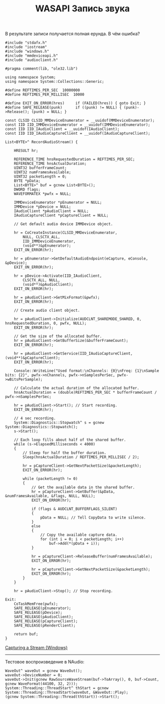 ﻿---
title: "WASAPI Запись звука"
se.owner.user_id: 238013
se.owner.display_name: "D .Stark"
se.owner.link: "https://ru.stackoverflow.com/users/238013/d-stark"
se.link: "https://ru.stackoverflow.com/questions/793697/wasapi-%d0%97%d0%b0%d0%bf%d0%b8%d1%81%d1%8c-%d0%b7%d0%b2%d1%83%d0%ba%d0%b0"
se.question_id: 793697
se.post_type: question
se.score: 1
---
<p>В результате записи получается полная ерунда. В чём ошибка?</p>

<pre><code>#include "stdafx.h"
#include "iostream"
#include "windows.h"
#include "mmdeviceapi.h"
#include "audioclient.h"

#pragma comment(lib, "ole32.lib")

using namespace System;
using namespace System::Collections::Generic;

#define REFTIMES_PER_SEC  10000000
#define REFTIMES_PER_MILLISEC  10000

#define EXIT_ON_ERROR(hres)     if (FAILED(hres)) { goto Exit; }
#define SAFE_RELEASE(punk)      if ((punk) != NULL) { (punk)-&gt;Release(); (punk) = NULL; }

const CLSID CLSID_MMDeviceEnumerator = __uuidof(MMDeviceEnumerator);
const IID IID_IMMDeviceEnumerator = __uuidof(IMMDeviceEnumerator);
const IID IID_IAudioClient = __uuidof(IAudioClient);
const IID IID_IAudioCaptureClient = __uuidof(IAudioCaptureClient);

List&lt;BYTE&gt;^ RecordAudioStream() {

    HRESULT hr;

    REFERENCE_TIME hnsRequestedDuration = REFTIMES_PER_SEC;
    REFERENCE_TIME hnsActualDuration;
    UINT32 bufferFrameCount;
    UINT32 numFramesAvailable;
    UINT32 packetLength = 0;
    BYTE *pData;
    List&lt;BYTE&gt;^ buf = gcnew List&lt;BYTE&gt;();
    DWORD flags;
    WAVEFORMATEX *pwfx = NULL;

    IMMDeviceEnumerator *pEnumerator = NULL;
    IMMDevice *pDevice = NULL;
    IAudioClient *pAudioClient = NULL;
    IAudioCaptureClient *pCaptureClient = NULL;

    // Get default audio device IMMDevice object.

    hr = CoCreateInstance(CLSID_MMDeviceEnumerator,
        NULL, CLSCTX_ALL,
        IID_IMMDeviceEnumerator,
        (void**)&amp;pEnumerator);
    EXIT_ON_ERROR(hr);

    hr = pEnumerator-&gt;GetDefaultAudioEndpoint(eCapture, eConsole, &amp;pDevice);
    EXIT_ON_ERROR(hr);

    hr = pDevice-&gt;Activate(IID_IAudioClient,
        CLSCTX_ALL, NULL,
        (void**)&amp;pAudioClient);
    EXIT_ON_ERROR(hr);

    hr = pAudioClient-&gt;GetMixFormat(&amp;pwfx);
    EXIT_ON_ERROR(hr);

    // Create audio client object.

    hr = pAudioClient-&gt;Initialize(AUDCLNT_SHAREMODE_SHARED, 0, hnsRequestedDuration, 0, pwfx, NULL);
    EXIT_ON_ERROR(hr);

    // Get the size of the allocated buffer.
    hr = pAudioClient-&gt;GetBufferSize(&amp;bufferFrameCount);
    EXIT_ON_ERROR(hr);

    hr = pAudioClient-&gt;GetService(IID_IAudioCaptureClient, (void**)&amp;pCaptureClient);
    EXIT_ON_ERROR(hr);

    Console::WriteLine("Used format:\nChannels: {0}\nFreq: {1}\nSample bits: {2}", pwfx-&gt;nChannels, pwfx-&gt;nSamplesPerSec, pwfx-&gt;wBitsPerSample);

    // Calculate the actual duration of the allocated buffer.
    hnsActualDuration = (double)REFTIMES_PER_SEC * bufferFrameCount / pwfx-&gt;nSamplesPerSec;

    hr = pAudioClient-&gt;Start(); // Start recording.
    EXIT_ON_ERROR(hr);

    // 4 sec recording.
    System::Diagnostics::Stopwatch^ s = gcnew System::Diagnostics::Stopwatch();
    s-&gt;Start();

    // Each loop fills about half of the shared buffer.
    while (s-&gt;ElapsedMilliseconds &lt; 4000)
    {
        // Sleep for half the buffer duration.
        Sleep(hnsActualDuration / REFTIMES_PER_MILLISEC / 2);

        hr = pCaptureClient-&gt;GetNextPacketSize(&amp;packetLength);
        EXIT_ON_ERROR(hr);

        while (packetLength != 0)
        {
            // Get the available data in the shared buffer.
            hr = pCaptureClient-&gt;GetBuffer(&amp;pData, &amp;numFramesAvailable, &amp;flags, NULL, NULL);
            EXIT_ON_ERROR(hr);

            if (flags &amp; AUDCLNT_BUFFERFLAGS_SILENT)
            {
                pData = NULL; // Tell CopyData to write silence.
            }
            else
            {
                // Copy the available capture data.
                for (int i = 0; i &lt; packetLength; i++)
                    buf-&gt;Add(*(pData + i));
            }

            hr = pCaptureClient-&gt;ReleaseBuffer(numFramesAvailable);
            EXIT_ON_ERROR(hr);

            hr = pCaptureClient-&gt;GetNextPacketSize(&amp;packetLength);
            EXIT_ON_ERROR(hr);
        }
    }

    hr = pAudioClient-&gt;Stop(); // Stop recording.

Exit:
    CoTaskMemFree(pwfx);
    SAFE_RELEASE(pEnumerator);
    SAFE_RELEASE(pDevice);
    SAFE_RELEASE(pAudioClient);
    SAFE_RELEASE(pCaptureClient);
    SAFE_RELEASE(pRenderClient);

    return buf;
}
</code></pre>

<p><a href="https://msdn.microsoft.com/en-us/library/windows/desktop/dd370800(v=vs.85).aspx" rel="nofollow noreferrer">Capturing a Stream (Windows)</a></p>

<hr>

<p>Тестовое воспроизведение в NAudio:</p>

<pre><code>WaveOut^ waveOut = gcnew WaveOut();
waveOut-&gt;DeviceNumber = 0;
waveOut-&gt;Init(gcnew RawSourceWaveStream(buf-&gt;ToArray(), 0, buf-&gt;Count, gcnew WaveFormat(44100, 32, 2)));
System::Threading::ThreadStart^ thStart = gcnew System::Threading::ThreadStart(waveOut, &amp;WaveOut::Play);
(gcnew System::Threading::Thread(thStart))-&gt;Start();
</code></pre>
